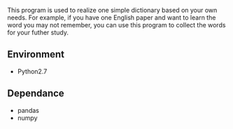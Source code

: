 This program is used to realize one simple dictionary based on your own needs. For example, if you have one English paper and want to learn the word you may not remember, you can use this program to collect the words for your futher study.

## Environment 
* Python2.7

## Dependance
* pandas
* numpy
